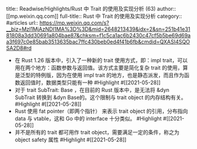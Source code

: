 title:: Readwise/Highlights/Rust 中 Trait 的使用及实现分析 (63)
author:: [[mp.weixin.qq.com]]
full-title:: Rust 中 Trait 的使用及实现分析
category:: #articles
url:: https://mp.weixin.qq.com/s?__biz=MzI1MjAzNDI1MA%3D%3D&mid=2648213439&idx=2&sn=251b41e3181808a3dd30691a804bae87&chksm=f1c5ca1ac6b2430c47cf5b5be69d69aa3f697c0e85bab3513635bac7ffc430beb0ed4f41b6fb&cmdid=QXASI4SQOSA2D8#rd

- 在 Rust 1.26 版本中，引入了一种新的 trait 使用方式，即：impl trait，可以用在两个地方：函数参数与返回值。该方式主要是简化复杂 trait 的使用，算是泛型的特例版，因为在使用 impl trait 的地方，也是静态派发，而且作为函数返回值时，数据类型只能有一种 #Highlight #[[2021-05-28]]
- 对于 trait SubTrait: Base ，在目前的 Rust 版本中，是无法将 &dyn SubTrait 转换到 &dyn Base的。这个限制与 trait object 的内存结构有关。 #Highlight #[[2021-05-28]]
- Rust 使用 fat pointer（即两个指针） 来表示 trait object 的引用，分布指向 data 与 vtable，这和 Go 中的 interface 十分类似。 #Highlight #[[2021-05-28]]
- 并不是所有的 trait 都可用作 trait object，需要满足一定的条件，称之为 object safety 属性 #Highlight #[[2021-05-28]]